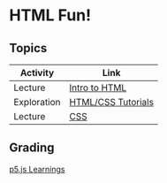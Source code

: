 # HTML Fun!

## Topics

| Activity     | Link
|--------------|---------------------------
| Lecture      | [Intro to HTML](pdfs/01_intro_to_html.pdf)
| Exploration  | [HTML/CSS Tutorials](pdfs/02_tutorials.pdf)
| Lecture      | [CSS](pdfs/03_css.pdf)

## Grading
[p5.js Learnings](pdfs/00_Learnings_p5js.pdf)
